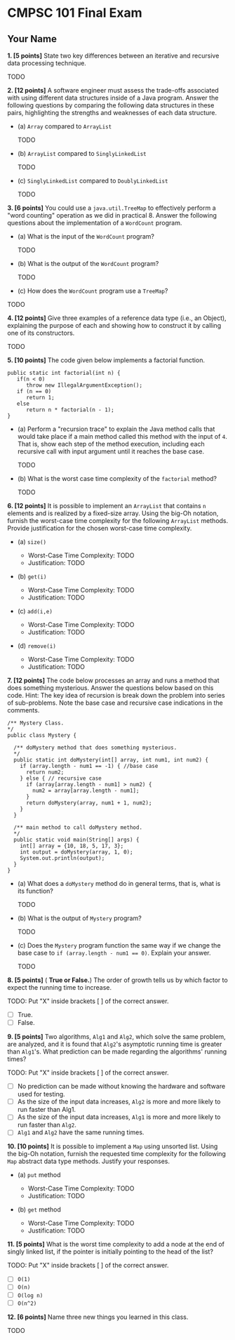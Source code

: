 # CMPSC 101 Final Exam

## Your Name

**1\. [5 points]** State two key differences between an iterative and recursive data processing technique.

TODO

**2\. [12 points]** A software engineer must assess the trade-offs associated with using different data structures inside of a Java program. Answer the following questions by comparing the following data structures in these pairs, highlighting the strengths and weaknesses of each data structure.

- (a) `Array` compared to `ArrayList`

  TODO

- (b) `ArrayList` compared to `SinglyLinkedList`

  TODO

- (c) `SinglyLinkedList` compared to `DoublyLinkedList`

  TODO

**3\. [6 points]** You could use a `java.util.TreeMap` to effectively perform a "word counting" operation as we did in practical 8\. Answer the following questions about the implementation of a `WordCount` program.

- (a) What is the input of the `WordCount` program?

  TODO

- (b) What is the output of the `WordCount` program?

  TODO

- (c) How does the `WordCount` program use a `TreeMap`?

TODO

**4\. [12 points]** Give three examples of a reference data type (i.e., an Object), explaining the purpose of each and showing how to construct it by calling one of its constructors.

TODO

**5\. [10 points]** The code given below implements a factorial function.

```
public static int factorial(int n) {
   if(n < 0)
      throw new IllegalArgumentException();
   if (n == 0)
      return 1;
   else
      return n * factorial(n - 1);
}
```

- (a) Perform a "recursion trace" to explain the Java method calls that would take place if a main method called this method with the input of `4`. That is, show each step of the method execution, including each recursive call with input argument until it reaches the base case.

  TODO

- (b) What is the worst case time complexity of the `factorial` method?

  TODO

**6\. [12 points]** It is possible to implement an `ArrayList` that contains `n` elements and is realized by a fixed-size array. Using the big-Oh notation, furnish the worst-case time complexity for the following `ArrayList` methods. Provide justification for the chosen worst-case time complexity.

- (a) `size()`

  - Worst-Case Time Complexity: TODO
  - Justification: TODO

- (b) `get(i)`

  - Worst-Case Time Complexity: TODO
  - Justification: TODO

- (c) `add(i,e)`

  - Worst-Case Time Complexity: TODO
  - Justification: TODO

- (d) `remove(i)`

  - Worst-Case Time Complexity: TODO
  - Justification: TODO

**7\. [12 points]** The code below processes an array and runs a method that does something mysterious. Answer the questions below based on this code. Hint: The key idea of recursion is break down the problem into series of sub-problems. Note the base case and recursive case indications in the comments.

```
/** Mystery Class.
*/
public class Mystery {

  /** doMystery method that does something mysterious.
  */
  public static int doMystery(int[] array, int num1, int num2) {
    if (array.length - num1 == -1) { //base case
      return num2;
    } else { // recursive case
      if (array[array.length - num1] > num2) {
        num2 = array[array.length - num1];
      }
      return doMystery(array, num1 + 1, num2);
    }
  }

  /** main method to call doMystery method.
  */
  public static void main(String[] args) {
    int[] array = {10, 18, 5, 17, 3};
    int output = doMystery(array, 1, 0);
    System.out.println(output);
  }
}
```

- (a) What does a `doMystery` method do in general terms, that is, what is its function?

  TODO

- (b) What is the output of `Mystery` program?

  TODO

- (c) Does the `Mystery` program function the same way if we change the base case to `if (array.length - num1 == 0)`. Explain your answer.

  TODO

**8\. [5 points]** ( **True or False.**) The order of growth tells us by which factor to expect the running time to increase.

TODO: Put "X" inside brackets [ ] of the correct answer.

- [ ] True.
- [ ] False.

**9\. [5 points]** Two algorithms, `Alg1` and `Alg2`, which solve the same problem, are analyzed, and it is found that `Alg2`'s asymptotic running time is greater than `Alg1`'s. What prediction can be made regarding the algorithms' running times?

TODO: Put "X" inside brackets [ ] of the correct answer.

- [ ] No prediction can be made without knowing the hardware and software used for testing.
- [ ] As the size of the input data increases, `Alg2` is more and more likely to run faster than Alg1.
- [ ] As the size of the input data increases, `Alg1` is more and more likely to run faster than `Alg2`.
- [ ] `Alg1` and `Alg2` have the same running times.

**10\. [10 points]** It is possible to implement a `Map` using unsorted list. Using the big-Oh notation, furnish the requested time complexity for the following `Map` abstract data type methods. Justify your responses.

- (a) `put` method

  - Worst-Case Time Complexity: TODO
  - Justification: TODO

- (b) `get` method

  - Worst-Case Time Complexity: TODO
  - Justification: TODO

**11\. [5 points]** What is the worst time complexity to add a node at the end of singly linked list, if the pointer is initially pointing to the head of the list?

TODO: Put "X" inside brackets [ ] of the correct answer.

- [ ] `O(1)`
- [ ] `O(n)`
- [ ] `O(log n)`
- [ ] `O(n^2)`

**12\. [6 points]** Name three new things you learned in this class.

TODO
